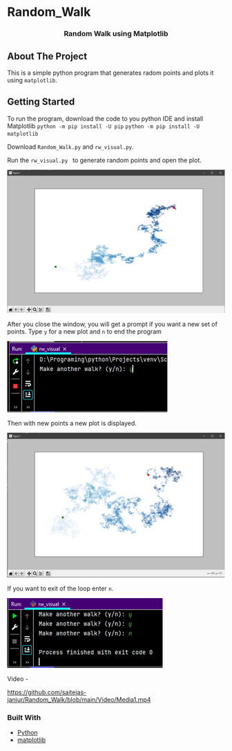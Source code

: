 # Random_Walk<div align="center">


  <h3 align="center">Random Walk using Matplotlib</h3>

</div>


<!-- ABOUT THE PROJECT -->
## About The Project

This is a simple python program that generates radom points and plots it using `matplotlib`.  
<!-- GETTING STARTED -->
## Getting Started

To run the program, download the code to you python IDE and install Matplotlib 
`python -m pip install -U pip`
`python -m pip install -U matplotlib`

Download `Random_Walk.py` and `rw_visual.py`.

Run the `rw_visual.py ` to generate random points and open the plot. 

<img src="https://github.com/saitejas-janjur/Random_Walk/blob/main/Images/pic4.png">

After you close the window, you will get a prompt if you want a new set of points. 
Type `y` for a new plot and `n` to end the program 

<img src="https://github.com/saitejas-janjur/Random_Walk/blob/main/Images/pic2.png">

Then with new points a new plot is displayed. 

<img src="https://github.com/saitejas-janjur/Random_Walk/blob/main/Images/pic3.png">

If you want to exit of the loop enter `n`. 


<img src="https://github.com/saitejas-janjur/Random_Walk/blob/main/Images/pic5.PNG">

Video - 

https://github.com/saitejas-janjur/Random_Walk/blob/main/Video/Media1.mp4


### Built With
* [Python](https://www.python.org/)
* [matplotlib](https://matplotlib.org/)



